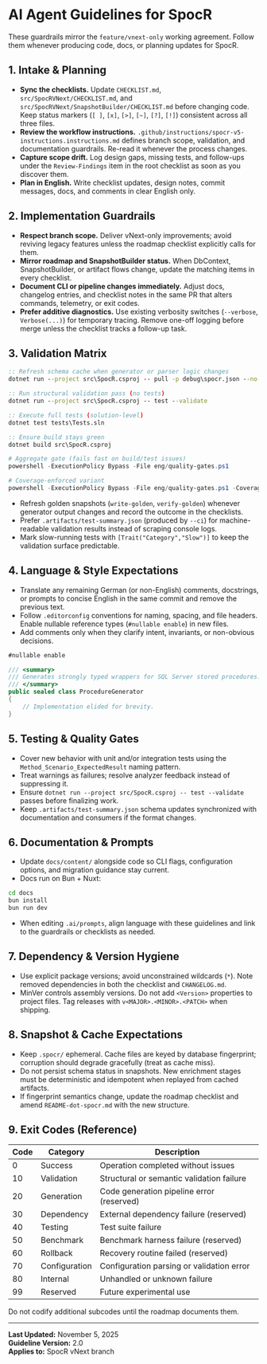 # AI Agent Guidelines for SpocR

These guardrails mirror the `feature/vnext-only` working agreement. Follow them whenever producing code, docs, or planning updates for SpocR.

## 1. Intake & Planning

- **Sync the checklists.** Update `CHECKLIST.md`, `src/SpocRVNext/CHECKLIST.md`, and `src/SpocRVNext/SnapshotBuilder/CHECKLIST.md` before changing code. Keep status markers (`[ ]`, `[x]`, `[>]`, `[~]`, `[?]`, `[!]`) consistent across all three files.
- **Review the workflow instructions.** `.github/instructions/spocr-v5-instructions.instructions.md` defines branch scope, validation, and documentation guardrails. Re-read it whenever the process changes.
- **Capture scope drift.** Log design gaps, missing tests, and follow-ups under the `Review-Findings` item in the root checklist as soon as you discover them.
- **Plan in English.** Write checklist updates, design notes, commit messages, docs, and comments in clear English only.

## 2. Implementation Guardrails

- **Respect branch scope.** Deliver vNext-only improvements; avoid reviving legacy features unless the roadmap checklist explicitly calls for them.
- **Mirror roadmap and SnapshotBuilder status.** When DbContext, SnapshotBuilder, or artifact flows change, update the matching items in every checklist.
- **Document CLI or pipeline changes immediately.** Adjust docs, changelog entries, and checklist notes in the same PR that alters commands, telemetry, or exit codes.
- **Prefer additive diagnostics.** Use existing verbosity switches (`--verbose`, `Verbose(...)`) for temporary tracing. Remove one-off logging before merge unless the checklist tracks a follow-up task.

## 3. Validation Matrix

```cmd
:: Refresh schema cache when generator or parser logic changes
dotnet run --project src\SpocR.csproj -- pull -p debug\spocr.json --no-cache --verbose

:: Run structural validation pass (no tests)
dotnet run --project src\SpocR.csproj -- test --validate

:: Execute full tests (solution-level)
dotnet test tests\Tests.sln

:: Ensure build stays green
dotnet build src\SpocR.csproj
```

```powershell
# Aggregate gate (fails fast on build/test issues)
powershell -ExecutionPolicy Bypass -File eng/quality-gates.ps1

# Coverage-enforced variant
powershell -ExecutionPolicy Bypass -File eng/quality-gates.ps1 -CoverageThreshold 60
```

- Refresh golden snapshots (`write-golden`, `verify-golden`) whenever generator output changes and record the outcome in the checklists.
- Prefer `.artifacts/test-summary.json` (produced by `--ci`) for machine-readable validation results instead of scraping console logs.
- Mark slow-running tests with `[Trait("Category","Slow")]` to keep the validation surface predictable.

## 4. Language & Style Expectations

- Translate any remaining German (or non-English) comments, docstrings, or prompts to concise English in the same commit and remove the previous text.
- Follow `.editorconfig` conventions for naming, spacing, and file headers. Enable nullable reference types (`#nullable enable`) in new files.
- Add comments only when they clarify intent, invariants, or non-obvious decisions.

```csharp
#nullable enable

/// <summary>
/// Generates strongly typed wrappers for SQL Server stored procedures.
/// </summary>
public sealed class ProcedureGenerator
{
    // Implementation elided for brevity.
}
```

## 5. Testing & Quality Gates

- Cover new behavior with unit and/or integration tests using the `Method_Scenario_ExpectedResult` naming pattern.
- Treat warnings as failures; resolve analyzer feedback instead of suppressing it.
- Ensure `dotnet run --project src/SpocR.csproj -- test --validate` passes before finalizing work.
- Keep `.artifacts/test-summary.json` schema updates synchronized with documentation and consumers if the format changes.

## 6. Documentation & Prompts

- Update `docs/content/` alongside code so CLI flags, configuration options, and migration guidance stay current.
- Docs run on Bun + Nuxt:

```bash
cd docs
bun install
bun run dev
```

- When editing `.ai/prompts`, align language with these guidelines and link to the guardrails or checklists as needed.

## 7. Dependency & Version Hygiene

- Use explicit package versions; avoid unconstrained wildcards (`*`). Note removed dependencies in both the checklist and `CHANGELOG.md`.
- MinVer controls assembly versions. Do not add `<Version>` properties to project files. Tag releases with `v<MAJOR>.<MINOR>.<PATCH>` when shipping.

## 8. Snapshot & Cache Expectations

- Keep `.spocr/` ephemeral. Cache files are keyed by database fingerprint; corruption should degrade gracefully (treat as cache miss).
- Do not persist schema status in snapshots. New enrichment stages must be deterministic and idempotent when replayed from cached artifacts.
- If fingerprint semantics change, update the roadmap checklist and amend `README-dot-spocr.md` with the new structure.

## 9. Exit Codes (Reference)

| Code | Category      | Description                               |
| ---- | ------------- | ----------------------------------------- |
| 0    | Success       | Operation completed without issues        |
| 10   | Validation    | Structural or semantic validation failure |
| 20   | Generation    | Code generation pipeline error (reserved) |
| 30   | Dependency    | External dependency failure (reserved)    |
| 40   | Testing       | Test suite failure                        |
| 50   | Benchmark     | Benchmark harness failure (reserved)      |
| 60   | Rollback      | Recovery routine failed (reserved)        |
| 70   | Configuration | Configuration parsing or validation error |
| 80   | Internal      | Unhandled or unknown failure              |
| 99   | Reserved      | Future experimental use                   |

Do not codify additional subcodes until the roadmap documents them.

---

**Last Updated:** November 5, 2025  
**Guideline Version:** 2.0  
**Applies to:** SpocR vNext branch
